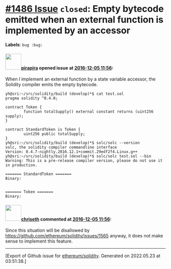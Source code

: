 # [\#1486 Issue](https://github.com/ethereum/solidity/issues/1486) `closed`: Empty bytecode emitted when an external function is implemented by an accessor
**Labels**: `bug :bug:`


#### <img src="https://avatars.githubusercontent.com/u/44281?u=19789513178700ad73a6cf535a40fbbfdc1ad615&v=4" width="50">[pirapira](https://github.com/pirapira) opened issue at [2016-12-05 11:56](https://github.com/ethereum/solidity/issues/1486):

When I implement an external function by a state variable accessor, the Solidity compiler emits the empty bytecode.

```
yh@sri:~/src/solidity/build (develop)*$ cat test.sol 
pragma solidity ^0.4.0;

contract Token {
        function totalSupply() external constant returns (uint256 supply);
}

contract StandardToken is Token {
        uint256 public totalSupply;
}
yh@sri:~/src/solidity/build (develop)*$ solc/solc --version
solc, the solidity compiler commandline interface
Version: 0.4.7-nightly.2016.12.1+commit.29edf2f4.Linux.g++
yh@sri:~/src/solidity/build (develop)*$ solc/solc test.sol --bin
Warning: This is a pre-release compiler version, please do not use it in production.

======= StandardToken =======
Binary: 


======= Token =======
Binary: 
```


#### <img src="https://avatars.githubusercontent.com/u/9073706?v=4" width="50">[chriseth](https://github.com/chriseth) commented at [2016-12-05 11:56](https://github.com/ethereum/solidity/issues/1486#issuecomment-284004866):

Since this situation will be disallowed by https://github.com/ethereum/solidity/issues/1565 anyway, it does not make sense to implement this feature.


-------------------------------------------------------------------------------



[Export of Github issue for [ethereum/solidity](https://github.com/ethereum/solidity). Generated on 2022.05.23 at 03:51:38.]

